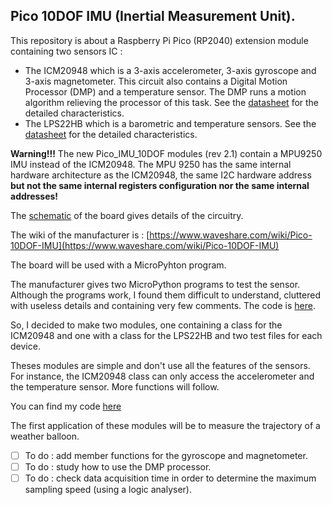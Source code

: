 ## Pico 10DOF IMU (Inertial Measurement Unit).

This repository is about a Raspberry Pi Pico (RP2040) extension module containing two sensors IC : 

- The ICM20948 which is a 3-axis accelerometer, 3-axis gyroscope and 3-axis magnetometer. This circuit also contains a Digital Motion Processor (DMP) and a temperature sensor. The DMP runs a motion algorithm relieving the processor of this task. See the [datasheet](ICM-20948-v1.5.pdf) for the detailed characteristics.
- The LPS22HB which is a barometric and temperature sensors. See the [datasheet](Lps22hb.pdf) for the detailed characteristics.

**Warning!!!** The new Pico_IMU_10DOF modules (rev 2.1) contain a MPU9250 IMU instead of the ICM20948. The MPU 9250 has the same internal hardware architecture as the ICM20948, the same I2C hardware address **but not the same internal registers configuration nor the same internal addresses!**

The [schematic](Pico-10DOF-IMU_Sch.pdf) of the board gives details of the circuitry.

The wiki of the manufacturer is : [https://www.waveshare.com/wiki/Pico-10DOF-IMU](https://www.waveshare.com/wiki/Pico-10DOF-IMU)

The board will be used with a MicroPyhton program.

The manufacturer gives two MicroPython programs to test the sensor. Although the programs work, I found them difficult to understand, cluttered with useless details and containing very few comments. The code is [here](waveshare_code).

So, I decided to make two modules, one containing a class for the ICM20948 and one with a class for the LPS22HB and two test files for each device.

Theses modules are simple and don't use all the features of the sensors. For instance, the ICM20948 class can only access the accelerometer and the temperature sensor. More functions will follow.

You can find my code [here](my_IMU_code)

The first application of these modules will be to measure the trajectory of a weather balloon.

- [ ] To do : add member functions for the gyroscope and magnetometer.
- [ ] To do : study how to use the DMP processor.
- [ ] To do : check data acquisition time in order to determine the maximum sampling speed (using a logic analyser).
